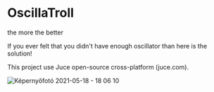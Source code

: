 # OscillaTroll
the more the better

If you ever felt that you didn't have enough oscillator than here is the solution!


This project use Juce open-source cross-platform (juce.com).


![Képernyőfotó 2021-05-18 - 18 06 10](https://user-images.githubusercontent.com/69004640/118687222-0f8a4800-b805-11eb-92db-6d9e3db340cc.png)

